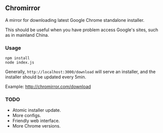 ## Chromirror

A mirror for downloading latest Google Chrome standalone installer.

This should be useful when you have problem access Google's sites, such as in mainland China.

### Usage

```
npm install
node index.js
```

Generally, `http://localhost:3000/download` will serve an installer, and the installer should be updated every 5min.

Example: http://chromirror.com/download

### TODO

* Atomic installer update.
* More configs.
* Friendly web interface.
* More Chrome versions.
